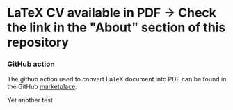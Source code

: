 # LaTeX CV available in PDF -> Check the link in the "About" section of this repository

### GitHub action

The github action used to convert LaTeX document into PDF can be found in the GitHub [marketplace](https://github.com/marketplace/actions/latex2pdf).

Yet another test

